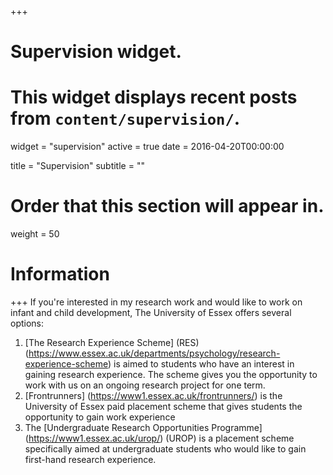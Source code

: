 +++
# Supervision widget.
# This widget displays recent posts from `content/supervision/`.
widget = "supervision"
active = true
date = 2016-04-20T00:00:00

title = "Supervision"
subtitle = ""

# Order that this section will appear in.
weight = 50


# Information
+++
If you're interested in my research work and would like to work on infant and child development, The University of Essex offers several options:

1. [The Research Experience Scheme] (RES) (https://www.essex.ac.uk/departments/psychology/research-experience-scheme) is aimed to students who have an interest in gaining research experience. The scheme gives you the opportunity to work with us on an ongoing research project for one term.
2. [Frontrunners] (https://www1.essex.ac.uk/frontrunners/) is the University of Essex paid placement scheme that gives students the opportunity to gain work experience
3. The [Undergraduate Research Opportunities Programme] (https://www1.essex.ac.uk/urop/) (UROP)  is a placement scheme specifically aimed at undergraduate students who would like to gain first-hand research experience.
 

